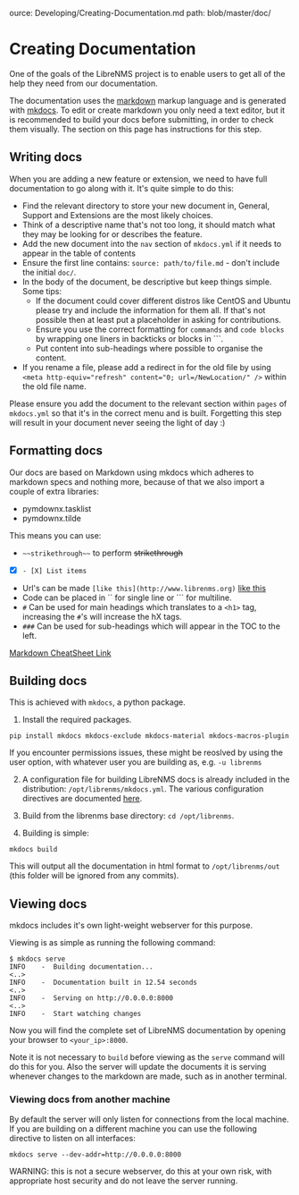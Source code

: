 ource: Developing/Creating-Documentation.md path: blob/master/doc/

# Creating Documentation

One of the goals of the LibreNMS project is to enable users to get all of the
help they need from our documentation.

The documentation uses the [markdown](https://en.wikipedia.org/wiki/Markdown)
markup language and is generated with [mkdocs](https://www.mkdocs.org/). To edit
or create markdown you only need a text editor, but it is recommended to build
your docs before submitting, in order to check them visually. The section on
this page has instructions for this step.

## Writing docs

When you are adding a new feature or extension, we need to have full
documentation to go along with it. It's quite simple to do this:

- Find the relevant directory to store your new document in, General, Support
  and Extensions are the most likely choices.
- Think of a descriptive name that's not too long, it should match what they may
  be looking for or describes the feature.
- Add the new document into the `nav` section of `mkdocs.yml` if it needs to
  appear in the table of contents
- Ensure the first line contains: `source: path/to/file.md` - don't include the
  initial `doc/`.
- In the body of the document, be descriptive but keep things simple. Some tips:
  - If the document could cover different distros like CentOS and Ubuntu please
    try and include the information for them all. If that's not possible then at
least put a placeholder in asking for contributions.
  - Ensure you use the correct formatting for `commands` and `code blocks` by
    wrapping one liners in backticks or blocks in ```.
  - Put content into sub-headings where possible to organise the content.
- If you rename a file, please add a redirect in for the old file by using
  `<meta http-equiv="refresh" content="0; url=/NewLocation/" />` within the old
file name.

Please ensure you add the document to the relevant section within `pages` of
`mkdocs.yml` so that it's in the correct menu and is built.  Forgetting this
step will result in your document never seeing the light of day :)

## Formatting docs

Our docs are based on Markdown using mkdocs which adheres to markdown specs and
nothing more, because of that we also import a couple of extra libraries:

- pymdownx.tasklist
- pymdownx.tilde

This means you can use:

- `~~strikethrough~~` to perform ~~strikethrough~~
- [X] `- [X] List items`
- Url's can be made `[like this](http://www.librenms.org)` [like this](http://www.librenms.org)
- Code can be placed in \`\` for single line or \`\`\` for multiline.
- `#` Can be used for main headings which translates to a `<h1>` tag,
  increasing the `#`'s will increase the hX tags.
- `###` Can be used for sub-headings which will appear in the TOC to the left.

[Markdown CheatSheet Link](https://github.com/adam-p/markdown-here/wiki/Markdown-Cheatsheet)


## Building docs

This is achieved with `mkdocs`, a python package. 

1. Install the required packages. 

```
pip install mkdocs mkdocs-exclude mkdocs-material mkdocs-macros-plugin
``` 
If you encounter permissions issues, these might be reoslved by using the
user option, with whatever user you are building as, e.g. `-u librenms`

2. A configuration file for building LibreNMS docs is already included in the
distribution: `/opt/librenms/mkdocs.yml`. The various configuration
directives are documented
[here](https://www.mkdocs.org/user-guide/configuration/).

3. Build from the librenms base directory: `cd /opt/librenms`.

4. Building is simple:

```
mkdocs build
```

This will output all the documentation in html format to `/opt/librenms/out`
(this folder will be ignored from any commits).


## Viewing docs

mkdocs includes it's own light-weight webserver for this purpose. 

Viewing is as simple as running the following command: 

```
$ mkdocs serve
INFO    -  Building documentation...
<..>
INFO    -  Documentation built in 12.54 seconds
<..>
INFO    -  Serving on http://0.0.0.0:8000
<..>
INFO    -  Start watching changes
``` 

Now you will find the complete set of LibreNMS documentation by opening your
browser to `<your_ip>:8000`.

Note it is not necessary to `build` before viewing as the `serve` command
will do this for you. Also the server will update the documents it is serving
whenever changes to the markdown are made, such as in another terminal.

### Viewing docs from another machine

By default the server will only listen for connections from the local machine.
If you are building on a different machine you can use the following directive
to listen on all interfaces:

```
mkdocs serve --dev-addr=http://0.0.0.0:8000
```

WARNING: this is not a secure webserver, do this at your own risk, with
appropriate host security and do not leave the server running.


